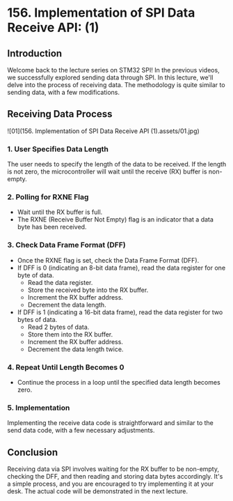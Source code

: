 # 156. Implementation of SPI Data Receive API: (1)



## Introduction

Welcome back to the lecture series on STM32 SPI! In the previous videos, we successfully explored sending data through SPI. In this lecture, we'll delve into the process of receiving data. The methodology is quite similar to sending data, with a few modifications.



## Receiving Data Process

![01](156. Implementation of SPI Data Receive API (1).assets/01.jpg)

### 1. User Specifies Data Length

The user needs to specify the length of the data to be received. If the length is not zero, the microcontroller will wait until the receive (RX) buffer is non-empty.

### 2. Polling for RXNE Flag

- Wait until the RX buffer is full.
- The RXNE (Receive Buffer Not Empty) flag is an indicator that a data byte has been received.

### 3. Check Data Frame Format (DFF)

- Once the RXNE flag is set, check the Data Frame Format (DFF).
- If DFF is 0 (indicating an 8-bit data frame), read the data register for one byte of data.
  - Read the data register.
  - Store the received byte into the RX buffer.
  - Increment the RX buffer address.
  - Decrement the data length.
- If DFF is 1 (indicating a 16-bit data frame), read the data register for two bytes of data.
  - Read 2 bytes of data.
  - Store them into the RX buffer.
  - Increment the RX buffer address.
  - Decrement the data length twice.

### 4. Repeat Until Length Becomes 0

- Continue the process in a loop until the specified data length becomes zero.

### 5. Implementation

Implementing the receive data code is straightforward and similar to the send data code, with a few necessary adjustments.

## Conclusion

Receiving data via SPI involves waiting for the RX buffer to be non-empty, checking the DFF, and then reading and storing data bytes accordingly. It's a simple process, and you are encouraged to try implementing it at your desk. The actual code will be demonstrated in the next lecture.
